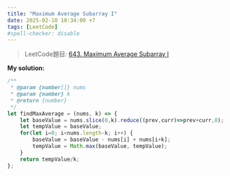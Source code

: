 ```yaml
---
title: "Maximum Average Subarray I"
date: 2025-02-10 10:34:00 +7
tags: [LeetCode]
#spell-checker: disable
---
```


> LeetCode題目: [643. Maximum Average Subarray I](https://leetcode.com/problems/maximum-average-subarray-i/description/?envType=study-plan-v2&envId=leetcode-75)

**My solution:**
```js
/**
 * @param {number[]} nums
 * @param {number} k
 * @return {number}
 */
let findMaxAverage = (nums, k) => {
    let baseValue = nums.slice(0,k).reduce((prev,curr)=>prev+curr,0);
    let tempValue = baseValue;
    for(let i=0; i<nums.length-k; i++) {
        baseValue = baseValue - nums[i] + nums[i+k];
        tempValue = Math.max(baseValue, tempValue);
    }
    return tempValue/k;
};
```
